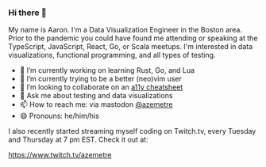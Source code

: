 ### Hi there 👋

My name is Aaron. I'm a Data Visualization Engineer in the Boston area. Prior to the pandemic you could have found me attending or speaking at the TypeScript, JavaScript, React, Go, or Scala meetups. I'm interested in data visualizations, functional programming, and all types of testing.

- 🔭 I’m currently working on learning Rust, Go, and Lua
- 🌱 I’m currently trying to be a better (neo)vim user
- 👯 I’m looking to collaborate on an [a11y cheatsheet](https://github.com/azemetre/web-a11y-cheatsheet)
- 💬 Ask me about testing and data visualizations
- 📫 How to reach me: via mastodon [@azemetre](https://fosstodon.org/@azemetre)
- 😄 Pronouns: he/him/his

I also recently started streaming myself coding on Twitch.tv, every Tuesday and Thursday at 7 pm EST. Check it out at:

https://www.twitch.tv/azemetre
